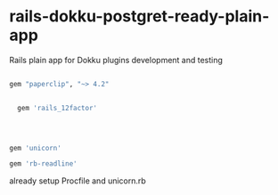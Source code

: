 rails-dokku-postgret-ready-plain-app
====================================

Rails plain app for Dokku plugins development and testing

``` ruby

gem "paperclip", "~> 4.2"


  gem 'rails_12factor'
  



gem 'unicorn'  

gem 'rb-readline'
```

already setup Procfile and unicorn.rb
